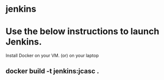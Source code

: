 # jenkins

# Use the below instructions to launch Jenkins. 
Install Docker on your VM. (or) on your laptop

## docker build -t jenkins:jcasc .
